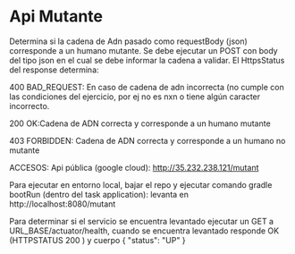 # Api Mutante
Determina si la cadena de Adn pasado como requestBody (json) corresponde a un humano mutante. 
Se debe ejecutar un POST con body del tipo json en el cual se debe informar la cadena a validar.
El HttpsStatus del response determina:

400 BAD_REQUEST: En caso de cadena de adn incorrecta (no cumple con las condiciones del ejercicio, por ej no es nxn o tiene algún caracter incorrecto.

200 OK:Cadena de ADN correcta y corresponde a un humano mutante

403 FORBIDDEN: Cadena de ADN correcta y corresponde a un humano no mutante

ACCESOS:
Api pública (google cloud): 
http://35.232.238.121/mutant

Para ejecutar en entorno local, bajar el repo y ejecutar comando gradle bootRun (dentro del task application):
levanta en http://localhost:8080/mutant

Para determinar si el servicio se encuentra levantado ejecutar un GET a URL_BASE/actuator/health, cuando se encuentra levantado responde OK (HTTPSTATUS 200 ) y  cuerpo 
{
	"status": "UP"
}
